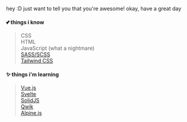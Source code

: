 hey :D just want to tell you that you're awesome! okay, have a great day

#### 💕 things i know 
> CSS <br>
> HTML <br>
> JavaScript (what a nightmare) <br>
> [SASS/SCSS](https://sass-lang.com/) <br>
> [Tailwind CSS](https://tailwindcss.com/)


#### ✨ things i'm learning 
> [Vue.js](https://vuejs.org/) <br>
> [Svelte](https://svelte.dev/) <br>
> [SolidJS](https://www.solidjs.com/) <br>
> [Qwik](https://qwik.builder.io/) <br>
> [Alpine.js](https://alpinejs.dev/)
